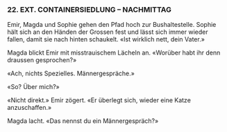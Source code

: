 ### 22. EXT. CONTAINERSIEDLUNG – NACHMITTAG

Emir, Magda und Sophie gehen den Pfad hoch zur Bushaltestelle. Sophie hält sich an den Händen der Grossen fest und lässt sich immer wieder fallen, damit sie nach hinten schaukelt. «Ist wirklich nett, dein Vater.»

Magda blickt Emir mit misstrauischem Lächeln an. «Worüber habt ihr denn draussen gesprochen?»

«Ach, nichts Spezielles. Männergespräche.»

«So? Über mich?»

«Nicht direkt.» Emir zögert. «Er überlegt sich, wieder eine Katze anzuschaffen.»

Magda lacht. «Das nennst du ein Männergespräch?»
